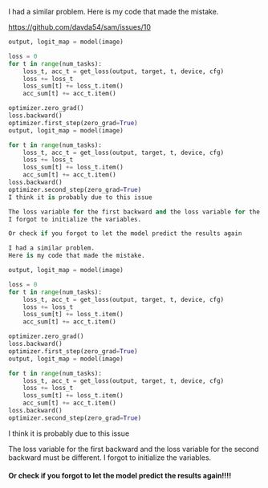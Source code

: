 I had a similar problem.
Here is my code that made the mistake.

https://github.com/davda54/sam/issues/10
```py
output, logit_map = model(image)

loss = 0
for t in range(num_tasks):
    loss_t, acc_t = get_loss(output, target, t, device, cfg)
    loss += loss_t
    loss_sum[t] += loss_t.item()
    acc_sum[t] += acc_t.item()

optimizer.zero_grad()
loss.backward()
optimizer.first_step(zero_grad=True)
output, logit_map = model(image)

for t in range(num_tasks):
    loss_t, acc_t = get_loss(output, target, t, device, cfg)
    loss += loss_t
    loss_sum[t] += loss_t.item()
    acc_sum[t] += acc_t.item()
loss.backward()
optimizer.second_step(zero_grad=True)
I think it is probably due to this issue

The loss variable for the first backward and the loss variable for the second backward must be different.
I forgot to initialize the variables.

Or check if you forgot to let the model predict the results again

I had a similar problem.
Here is my code that made the mistake.

output, logit_map = model(image)

loss = 0
for t in range(num_tasks):
    loss_t, acc_t = get_loss(output, target, t, device, cfg)
    loss += loss_t
    loss_sum[t] += loss_t.item()
    acc_sum[t] += acc_t.item()

optimizer.zero_grad()
loss.backward()
optimizer.first_step(zero_grad=True)
output, logit_map = model(image)

for t in range(num_tasks):
    loss_t, acc_t = get_loss(output, target, t, device, cfg)
    loss += loss_t
    loss_sum[t] += loss_t.item()
    acc_sum[t] += acc_t.item()
loss.backward()
optimizer.second_step(zero_grad=True)
```
I think it is probably due to this issue

The loss variable for the first backward and the loss variable for the second backward must be different.
I forgot to initialize the variables.

#### Or check if you forgot to let the model predict the results again!!!!

